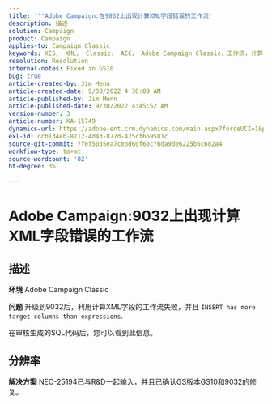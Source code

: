 ```yaml
---
title: '''Adobe Campaign:在9032上出现计算XML字段错误的工作流'
description: 描述
solution: Campaign
product: Campaign
applies-to: Campaign Classic
keywords: KCS， XML， Classic， ACC， Adobe Campaign Classic，工作流，计算的XML字段，错误， 9032
resolution: Resolution
internal-notes: Fixed in GS10
bug: true
article-created-by: Jim Menn
article-created-date: 9/30/2022 4:38:09 AM
article-published-by: Jim Menn
article-published-date: 9/30/2022 4:45:52 AM
version-number: 3
article-number: KA-15749
dynamics-url: https://adobe-ent.crm.dynamics.com/main.aspx?forceUCI=1&pagetype=entityrecord&etn=knowledgearticle&id=26d44eae-7940-ed11-9db1-0022480866ad
exl-id: dcb134eb-8712-4d43-877d-425cf669581c
source-git-commit: 7f0f5035ea7cebd60f6ec7bda9de6225b6c602a4
workflow-type: tm+mt
source-wordcount: '82'
ht-degree: 3%

---
```


# Adobe Campaign:9032上出现计算XML字段错误的工作流

## 描述


<b>环境</b>
Adobe Campaign Classic

<b>问题</b>
升级到9032后，利用计算XML字段的工作流失败，并且 `INSERT has more target columns than expressions`.

在审核生成的SQL代码后，您可以看到此信息。




## 分辨率


<b>解决方案</b>
NEO-25194已与R&amp;D一起输入，并且已确认GS版本GS10和9032的修复。
